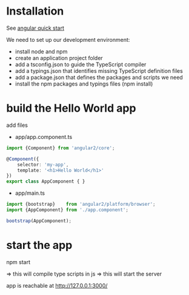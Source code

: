 # Installation

See [angular quick start](https://angular.io/docs/ts/latest/quickstart.html)

We need to set up our development environment:
- install node and npm
- create an application project folder
- add a tsconfig.json to guide the TypeScript compiler
- add a typings.json that identifies missing TypeScript definition files
- add a package.json that defines the packages and scripts we need
- install the npm packages and typings files (npm install)

# build the Hello World app

add files

- app/app.component.ts

```ts
import {Component} from 'angular2/core';

@Component({
    selector: 'my-app',
    template: '<h1>Hello World</h1>'
})
export class AppComponent { }
```

- app/main.ts
```ts
import {bootstrap}    from 'angular2/platform/browser';
import {AppComponent} from './app.component';

bootstrap(AppComponent);
```

# start the app

npm start

=> this will compile type scripts in js
=> this will start the server

app is reachable at http://127.0.0.1:3000/